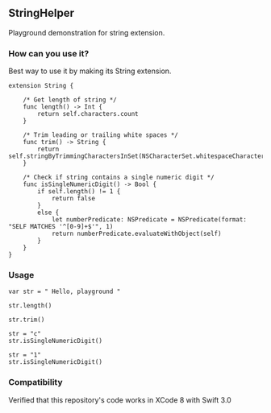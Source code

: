 ## StringHelper

Playground demonstration for string extension.

### How can you use it?
Best way to use it by making its String extension.

```
extension String {
    
    /* Get length of string */
    func length() -> Int {
        return self.characters.count
    }
    
    /* Trim leading or trailing white spaces */
    func trim() -> String {
        return self.stringByTrimmingCharactersInSet(NSCharacterSet.whitespaceCharacterSet())
    }

    /* Check if string contains a single numeric digit */
    func isSingleNumericDigit() -> Bool {
        if self.length() != 1 {
            return false
        }
        else {
            let numberPredicate: NSPredicate = NSPredicate(format: "SELF MATCHES '^[0-9]+$'", 1)
            return numberPredicate.evaluateWithObject(self)
        }
    }
}
```
### Usage

```
var str = " Hello, playground "

str.length()

str.trim()

str = "c"
str.isSingleNumericDigit()

str = "1"
str.isSingleNumericDigit()

```

### Compatibility
Verified that this repository's code works in XCode 8 with Swift 3.0

